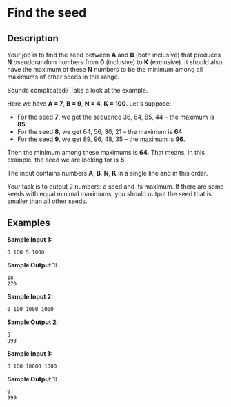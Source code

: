 # Find the seed

## Description
Your job is to find the seed between **A** and **B** (both inclusive) that produces **N** pseudorandom numbers from **0** (inclusive) to **K** (exclusive). It should also have the maximum of these **N** numbers to be the minimum among all maximums of other seeds in this range.

Sounds complicated? Take a look at the example.

Here we have **A = 7**, **B = 9**, **N = 4**, **K = 100**. Let's suppose:

- For the seed **7**, we get the sequence 36, 64, 85, 44 – the maximum is **85**.
- For the seed **8**, we get 64, 56, 30, 21 – the maximum is **64**.
- For the seed **9**, we get 89, 96, 48, 35 – the maximum is **96**.

Then the minimum among these maximums is **64**. That means, in this example, the seed we are looking for is **8**.

The input contains numbers **A**, **B**, **N**, **K** in a single line and in this order.

Your task is to output 2 numbers: a seed and its maximum. If there are some seeds with equal minimal maximums, you should output the seed that is smaller than all other seeds.

## Examples
**Sample Input 1:**
```console
0 100 5 1000
```

**Sample Output 1:**
```console
18
270
```

**Sample Input 2:**
```console
0 100 1000 1000
```

**Sample Output 2:**
```console
5
993
```

**Sample Input 1:**
```console
0 100 10000 1000
```

**Sample Output 1:**
```console
0
999
```